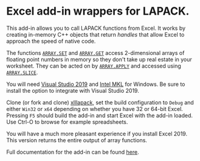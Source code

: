 # Excel add-in wrappers for LAPACK.

This add-in allows you to call LAPACK functions from Excel.
It works by creating in-memory C++ objects that return _handles_
that allow Excel to approach the speed of native code.

The functions [`ARRAY.SET`](https://keithalewis.github.io/xlllapack/html/10D065B4-0000-0000-0000-000000000000.htm)
and [`ARRAY.GET`](https://keithalewis.github.io/xlllapack/html/3BE47A40-0000-0000-0000-000000000000.htm)
access 2-dimensional arrays
of floating point numbers in memory so they don't take up real estate
in your worksheet. They can be acted on by [`ARRAY.APPLY`](https://keithalewis.github.io/xlllapack/html/71E97900-0000-0000-0000-000000000000.htm) and accessed
using [`ARRAY.SLICE`](https://keithalewis.github.io/xlllapack/html/37806B6A-0000-0000-0000-000000000000.htm).

You will need [Visual Studio 2019](https://visualstudio.microsoft.com/vs/)
and [Intel MKL](https://software.intel.com/en-us/mkl) for Windows. Be sure
to install the option to integrate with Visual Studio 2019.

Clone (or fork and clone) [xlllapack](https://github.com/keithalewis/xlllapack),
set the build configuration to `Debug` and either `Win32` or `x64` depending
on whether you have 32 or 64-bit Excel. Pressing `F5` should build the
add-in and start Excel with the add-in loaded. Use Ctrl-O to browse for example
spreadsheets.

You will have a much more pleasant experience if you install Excel 2019.
This version returns the entire output of array functions.  

Full documentation for the add-in can be found [here](https://keithalewis.github.io/xlllapack/).
